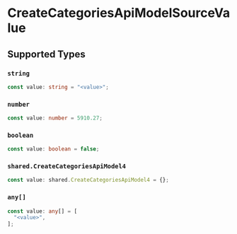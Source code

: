 # CreateCategoriesApiModelSourceValue


## Supported Types

### `string`

```typescript
const value: string = "<value>";
```

### `number`

```typescript
const value: number = 5910.27;
```

### `boolean`

```typescript
const value: boolean = false;
```

### `shared.CreateCategoriesApiModel4`

```typescript
const value: shared.CreateCategoriesApiModel4 = {};
```

### `any[]`

```typescript
const value: any[] = [
  "<value>",
];
```

